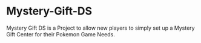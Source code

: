 # Mystery-Gift-DS
Mystery Gift DS is a Project to allow new players to simply set up a Mystery Gift Center for their Pokemon Game Needs.
